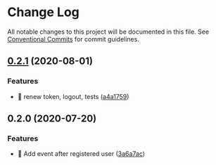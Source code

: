 # Change Log

All notable changes to this project will be documented in this file.
See [Conventional Commits](https://conventionalcommits.org) for commit guidelines.

## [0.2.1](https://github.com/ltv/moleculer-services/compare/v0.2.0...v0.2.1) (2020-08-01)


### Features

* 🎸 renew token, logout, tests ([a4a1759](https://github.com/ltv/moleculer-services/commit/a4a175986cb1adaabbf2f779ece4d85b958d1371))





## 0.2.0 \(2020-07-20\)

### Features

* 🎸 Add event after registered user \([3a6a7ac](https://github.com/ltv/moleculer-services/commit/3a6a7acbaf8236ae9af13af3cde34d9feaf06946)\)
